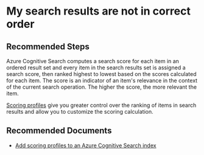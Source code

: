 <properties
	pageTitle="My search results are not in correct order"
	description="My search results are not in correct order"
	service="microsoft.search"
	resource="searchservices"
	authors="cynotebo"
	ms.author="cynotebo"
	selfHelpType="resource"
	displayOrder="12"	
	supportTopicIds="32681380"
	resourceTags=""
	productPesIds="15568"
	articleId="search-results-order"
	cloudEnvironments="public"
/>

# My search results are not in correct order

## **Recommended Steps**

Azure Cognitive Search computes a search score for each item in an ordered result set and every item in the search results set is assigned a search score, then ranked highest to lowest based on the scores calculated for each item.  The score is an indicator of an item's relevance in the context of the current search operation. The higher the score, the more relevant the item. 

[Scoring profiles](https://docs.microsoft.com/azure/search/index-add-scoring-profiles) give you greater control over the ranking of items in search results and allow you to customize the scoring calculation.

## **Recommended Documents**

* [Add scoring profiles to an Azure Cognitive Search index](https://docs.microsoft.com/azure/search/index-add-scoring-profiles)
